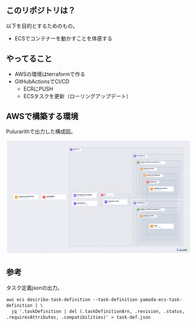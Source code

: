 ## このリポジトリは？

以下を目的とするためのもの。

- ECSでコンテナーを動かすことを体感する

## やってること

- AWSの環境はterraformで作る
- GitHubActionsでCI/CD
  - ECRにPUSH
  - ECSタスクを更新（ローリングアップデート）

## AWSで構築する環境

Pulurarithで出力した構成図。

![](Pluralith_Diagram.jpg)

## 参考

タスク定義jsonの出力。

```
aws ecs describe-task-definition --task-definition yamada-ecs-task-definition | \
  jq '.taskDefinition | del (.taskDefinitionArn, .revision, .status, .requiresAttributes, .compatibilities)' > task-def.json
```